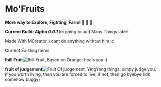 # Mo'Fruits

**More way to Explore, Fighting, Farm!** :tangerine: :apple: :green_heart:

**Current Build: *Alpha 0.0.1***
Im going to add Many Things later!

Made With MCreator, i cant do anything without him :c

Current Existing Items

**Ihill Fruit**![Ihill Fruit, Based on Orange](https://cdn.discordapp.com/attachments/661716219438825473/675497638711394304/IhillFruite.png "Ihill Fruit, Based on Orange"): heals you :)

**fruit of judgement**![Fruit Of judgement, YingYang things ](https://cdn.discordapp.com/attachments/661716219438825473/675497642415095817/DecisionlFruite.png "Fruit Of judgement, YingYang things "): simpy judge you. if you worth living, then you are forced to live, 
if not, then go byebye (idk somehow buggy)
